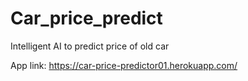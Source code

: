 # Car_price_predict
Intelligent AI to predict price of old car

App link:
https://car-price-predictor01.herokuapp.com/
